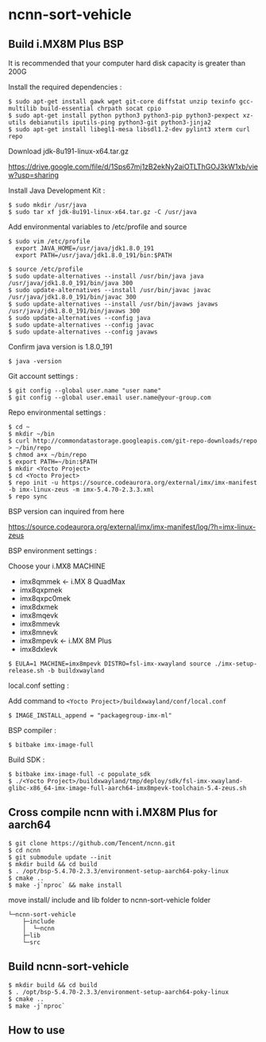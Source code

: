 # ncnn-sort-vehicle
## Build i.MX8M Plus BSP
It is recommended that your computer hard disk capacity is greater than 200G

Install the required dependencies :
    
    $ sudo apt-get install gawk wget git-core diffstat unzip texinfo gcc-multilib build-essential chrpath socat cpio
    $ sudo apt-get install python python3 python3-pip python3-pexpect xz-utils debianutils iputils-ping python3-git python3-jinja2
    $ sudo apt-get install libegl1-mesa libsdl1.2-dev pylint3 xterm curl repo

Download jdk-8u191-linux-x64.tar.gz

<https://drive.google.com/file/d/1Sps67mj1zB2ekNy2aiOTLThGOJ3kW1xb/view?usp=sharing>

Install Java Development Kit :

    $ sudo mkdir /usr/java
    $ sudo tar xf jdk-8u191-linux-x64.tar.gz -C /usr/java
    
Add environmental variables to /etc/profile and source

    $ sudo vim /etc/profile
      export JAVA_HOME=/usr/java/jdk1.8.0_191
      export PATH=/usr/java/jdk1.8.0_191/bin:$PATH
      
    $ source /etc/profile
    $ sudo update-alternatives --install /usr/bin/java java /usr/java/jdk1.8.0_191/bin/java 300
    $ sudo update-alternatives --install /usr/bin/javac javac /usr/java/jdk1.8.0_191/bin/javac 300
    $ sudo update-alternatives --install /usr/bin/javaws javaws /usr/java/jdk1.8.0_191/bin/javaws 300
    $ sudo update-alternatives --config java
    $ sudo update-alternatives --config javac
    $ sudo update-alternatives --config javaws

Confirm java version is 1.8.0_191

    $ java -version

Git account settings :
    
    $ git config --global user.name "user name"
    $ git config --global user.email user.name@your-group.com
    
Repo environmental settings :

    $ cd ~
    $ mkdir ~/bin
    $ curl http://commondatastorage.googleapis.com/git-repo-downloads/repo > ~/bin/repo
    $ chmod a+x ~/bin/repo
    $ export PATH=~/bin:$PATH
    $ mkdir <Yocto Project>
    $ cd <Yocto Project>
    $ repo init -u https://source.codeaurora.org/external/imx/imx-manifest -b imx-linux-zeus -m imx-5.4.70-2.3.3.xml
    $ repo sync
    
BSP version can inquired from here 

<https://source.codeaurora.org/external/imx/imx-manifest/log/?h=imx-linux-zeus>

BSP environment settings :

Choose your i.MX8 MACHINE
* imx8qmmek <- i.MX 8 QuadMax
* imx8qxpmek
* imx8qxpc0mek
* imx8dxmek
* imx8mqevk
* imx8mmevk
* imx8mnevk
* imx8mpevk <- i.MX 8M Plus
* imx8dxlevk

`$ EULA=1 MACHINE=imx8mpevk DISTRO=fsl-imx-xwayland source ./imx-setup-release.sh -b buildxwayland`

local.conf setting :

Add command to `<Yocto Project>/buildxwayland/conf/local.conf`

    $ IMAGE_INSTALL_append = "packagegroup-imx-ml"
    
BSP compiler :
    
    $ bitbake imx-image-full

Build SDK :
    
    $ bitbake imx-image-full -c populate_sdk
    $ ./<Yocto Project>/buildxwayland/tmp/deploy/sdk/fsl-imx-xwayland-glibc-x86_64-imx-image-full-aarch64-imx8mpevk-toolchain-5.4-zeus.sh


## Cross compile ncnn with i.MX8M Plus for aarch64
    $ git clone https://github.com/Tencent/ncnn.git
    $ cd ncnn
    $ git submodule update --init
    $ mkdir build && cd build
    $ . /opt/bsp-5.4.70-2.3.3/environment-setup-aarch64-poky-linux
    $ cmake ..
    $ make -j`nproc` && make install
    
move install/ include and lib folder to ncnn-sort-vehicle folder
```
└─ncnn-sort-vehicle
    ├─include
    │  └─ncnn
    ├─lib
    └─src
```    
    
## Build ncnn-sort-vehicle
    $ mkdir build && cd build
    $ . /opt/bsp-5.4.70-2.3.3/environment-setup-aarch64-poky-linux
    $ cmake ..
    $ make -j`nproc`

## How to use 
